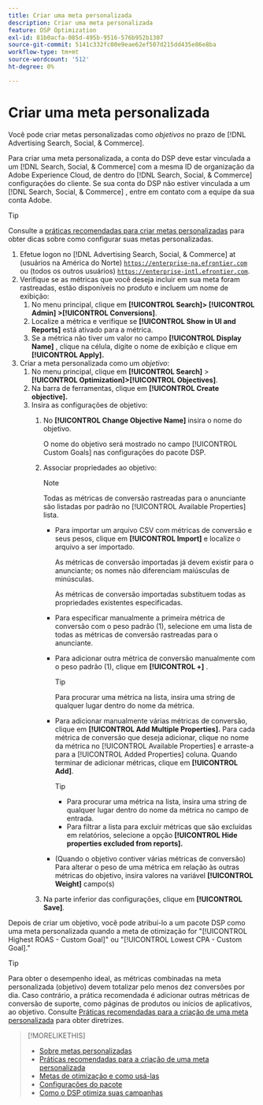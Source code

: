 ```yaml
---
title: Criar uma meta personalizada
description: Criar uma meta personalizada
feature: DSP Optimization
exl-id: 81b0acfa-085d-495b-9516-576b952b1307
source-git-commit: 5141c332fc00e9eae62ef507d215dd435e86e8ba
workflow-type: tm+mt
source-wordcount: '512'
ht-degree: 0%

---
```


# Criar uma meta personalizada

Você pode criar metas personalizadas como *objetivos* no prazo de [!DNL Advertising Search, Social, & Commerce].

Para criar uma meta personalizada, a conta do DSP deve estar vinculada a um [!DNL Search, Social, & Commerce] com a mesma ID de organização da Adobe Experience Cloud, de dentro do [!DNL Search, Social, & Commerce] configurações do cliente. Se sua conta do DSP não estiver vinculada a um [!DNL Search, Social, & Commerce] , entre em contato com a equipe da sua conta Adobe.

>[!TIP]
>
>Consulte a [práticas recomendadas para criar metas personalizadas](custom-goal-best-practices.md) para obter dicas sobre como configurar suas metas personalizadas.

1. Efetue logon no [!DNL Advertising Search, Social, & Commerce] at (usuários na América do Norte) [`https://enterprise-na.efrontier.com`](https://enterprise-na.efrontier.com) ou (todos os outros usuários) [`https://enterprise-intl.efrontier.com`](https://enterprise-intl.efrontier.com).
1. Verifique se as métricas que você deseja incluir em sua meta foram rastreadas, estão disponíveis no produto e incluem um nome de exibição:
   1. No menu principal, clique em **[!UICONTROL Search]> [!UICONTROL Admin] >[!UICONTROL Conversions]**.
   1. Localize a métrica e verifique se **[!UICONTROL Show in UI and Reports]** está ativado para a métrica.
   1. Se a métrica não tiver um valor no campo **[!UICONTROL Display Name]** , clique na célula, digite o nome de exibição e clique em **[!UICONTROL Apply].**
1. Criar a meta personalizada como um *objetivo*:
   1. No menu principal, clique em **[!UICONTROL Search]** > **[!UICONTROL Optimization]>[!UICONTROL Objectives]**.
   1. Na barra de ferramentas, clique em **[!UICONTROL Create objective].**
   1. Insira as configurações de objetivo:
      1. No **[!UICONTROL Change Objective Name]** insira o nome do objetivo.

         O nome do objetivo será mostrado no campo [!UICONTROL Custom Goals] nas configurações do pacote DSP.

      1. Associar propriedades ao objetivo:

         >[!NOTE]
         >
         > Todas as métricas de conversão rastreadas para o anunciante são listadas por padrão no [!UICONTROL Available Properties] lista.

         * Para importar um arquivo CSV com métricas de conversão e seus pesos, clique em **[!UICONTROL Import]** e localize o arquivo a ser importado.

           As métricas de conversão importadas já devem existir para o anunciante; os nomes não diferenciam maiúsculas de minúsculas.

           As métricas de conversão importadas substituem todas as propriedades existentes especificadas.

         * Para especificar manualmente a primeira métrica de conversão com o peso padrão (1), selecione em uma lista de todas as métricas de conversão rastreadas para o anunciante.

         * Para adicionar outra métrica de conversão manualmente com o peso padrão (1), clique em **[!UICONTROL +]** .

           >[!TIP]
           >
           > Para procurar uma métrica na lista, insira uma string de qualquer lugar dentro do nome da métrica.

         * Para adicionar manualmente várias métricas de conversão, clique em **[!UICONTROL Add Multiple Properties].** Para cada métrica de conversão que deseja adicionar, clique no nome da métrica no [!UICONTROL Available Properties] e arraste-a para a [!UICONTROL Added Properties] coluna. Quando terminar de adicionar métricas, clique em **[!UICONTROL Add]**.

           >[!TIP]
           >
           >* Para procurar uma métrica na lista, insira uma string de qualquer lugar dentro do nome da métrica no campo de entrada.
           >* Para filtrar a lista para excluir métricas que são excluídas em relatórios, selecione a opção **[!UICONTROL Hide properties excluded from reports].**

         * (Quando o objetivo contiver várias métricas de conversão) Para alterar o peso de uma métrica em relação às outras métricas do objetivo, insira valores na variável **[!UICONTROL Weight]** campo(s)

      1. Na parte inferior das configurações, clique em **[!UICONTROL Save]**.

Depois de criar um objetivo, você pode atribuí-lo a um pacote DSP como uma meta personalizada quando a meta de otimização for &quot;[!UICONTROL Highest ROAS - Custom Goal]&quot; ou &quot;[!UICONTROL Lowest CPA - Custom Goal].&quot;

>[!TIP]
>
>Para obter o desempenho ideal, as métricas combinadas na meta personalizada (objetivo) devem totalizar pelo menos dez conversões por dia. Caso contrário, a prática recomendada é adicionar outras métricas de conversão de suporte, como páginas de produtos ou inícios de aplicativos, ao objetivo. Consulte [Práticas recomendadas para a criação de uma meta personalizada](custom-goal-best-practices.md) para obter diretrizes.

>[!MORELIKETHIS]
>
>* [Sobre metas personalizadas](custom-goal-about.md)
>* [Práticas recomendadas para a criação de uma meta personalizada](custom-goal-best-practices.md)
>* [Metas de otimização e como usá-las](optimization-goals.md)
>* [Configurações do pacote](/help/dsp/campaign-management/packages/package-settings.md)
> * [Como o DSP otimiza suas campanhas](optimization-how-dsp-optimizes-campaigns.md)
